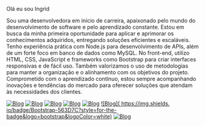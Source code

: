  Olá eu sou Ingrid 

Sou uma desenvolvedora em início de carreira, apaixonado pelo mundo do desenvolvimento de software e pelo aprendizado constante. Estou em busca da minha primeira oportunidade para aplicar e aprimorar os conhecimentos adquiridos, entregando soluções eficientes e escaláveis. Tenho experiência prática com Node.js para desenvolvimento de APIs, além de um forte foco em banco de dados como MySQL. No front-end, utilizo HTML, CSS, JavaScript e frameworks como Bootstrap para criar interfaces responsivas e de fácil uso. Também valorizamos o uso de metodologias para manter a organização e o alinhamento com os objetivos do projeto. Comprometido com o aprendizado contínuo, estou sempre acompanhando inovações e tendências do mercado para oferecer soluções que atendam às necessidades dos clientes.

[![Blog]( https://img.shields.io/badge/HTML5-E34F26?style=for-the-badge&logo=html5&logoColor=white)](ingmoroliveira3374@gmail.com)
[![Blog]( https://img.shields.io/badge/CSS-239120?&style=for-the-badge&logo=css3&logoColor=white)](ingmoroliveira3374@gmail.com)
[![Blog](https://img.shields.io/badge/20%-JavaScript-F7DF1E?style=for-the-badgelogo=javascriptlogoColor=black)](ingmoroliveira3374@gmail.com)
[![Blog]( https://img.shields.io/badge/TypeScript-007ACC?style=for-the-badge&logo=typescript&logoColor=white)](ingmoroliveira3374@gmail.com)
[![Blog]( https://img.shields.io/badge/Node.js-43853D?style=for-the-badge&logo=node.js&logoColor=white)](ingmoroliveira3374@gmail.com)
[![Blog]( https://img.shields. io/badge/Bootstrap-563D7C?style=for-the-badge&logo=bootstrap&logoColor=white)](ingmoroliveira3374@gmail.com)
[![Blog]( https://img.shields.io/badge/MySQL-00000F?style=for-the-badge&logo=mysql&logoColor=white)](ingmoroliveira3374@gmail.com)

